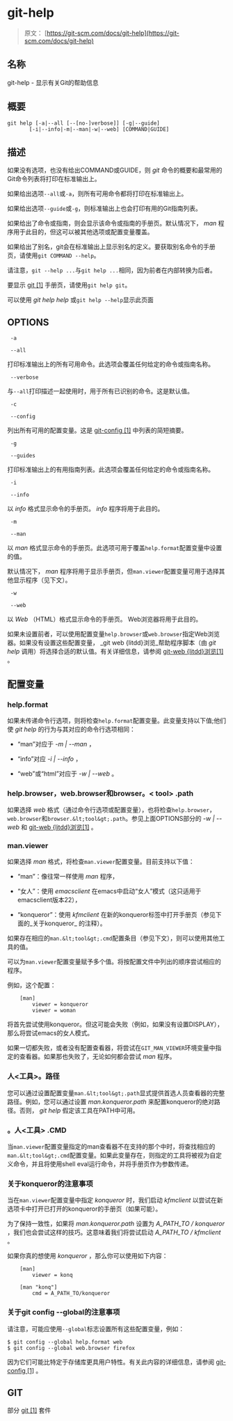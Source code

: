 # git-help

> 原文： [https://git-scm.com/docs/git-help](https://git-scm.com/docs/git-help)

## 名称

git-help - 显示有关Git的帮助信息

## 概要

```
git help [-a|--all [--[no-]verbose]] [-g|--guide]
	   [-i|--info|-m|--man|-w|--web] [COMMAND|GUIDE]
```

## 描述

如果没有选项，也没有给出COMMAND或GUIDE，则 _git_ 命令的概要和最常用的Git命令列表将打印在标准输出上。

如果给出选项`--all`或`-a`，则所有可用命令都将打印在标准输出上。

如果给出选项`--guide`或`-g`，则标准输出上也会打印有用的Git指南列表。

如果给出了命令或指南，则会显示该命令或指南的手册页。默认情况下， _man_ 程序用于此目的，但这可以被其他选项或配置变量覆盖。

如果给出了别名，git会在标准输出上显示别名的定义。要获取别名命令的手册页，请使用`git COMMAND --help`。

请注意，`git --help ...`与`git help ...`相同，因为前者在内部转换为后者。

要显示 [git [1]](https://git-scm.com/docs/git) 手册页，请使用`git help git`。

可以使用 _git help help_ 或`git help --help`显示此页面

## OPTIONS

```
 -a 
```

```
 --all 
```

打印标准输出上的所有可用命令。此选项会覆盖任何给定的命令或指南名称。

```
 --verbose 
```

与`--all`打印描述一起使用时，用于所有已识别的命令。这是默认值。

```
 -c 
```

```
 --config 
```

列出所有可用的配置变量。这是 [git-config [1]](https://git-scm.com/docs/git-config) 中列表的简短摘要。

```
 -g 
```

```
 --guides 
```

打印标准输出上的有用指南列表。此选项会覆盖任何给定的命令或指南名称。

```
 -i 
```

```
 --info 
```

以 _info_ 格式显示命令的手册页。 _info_ 程序将用于此目的。

```
 -m 
```

```
 --man 
```

以 _man_ 格式显示命令的手册页。此选项可用于覆盖`help.format`配置变量中设置的值。

默认情况下， _man_ 程序将用于显示手册页，但`man.viewer`配置变量可用于选择其他显示程序（见下文）。

```
 -w 
```

```
 --web 
```

以 _Web_ （HTML）格式显示命令的手册页。 Web浏览器将用于此目的。

如果未设置前者，可以使用配置变量`help.browser`或`web.browser`指定Web浏览器。如果没有设置这些配置变量， _git web {litdd}浏览_帮助程序脚本（由 _git help_ 调用）将选择合适的默认值。有关详细信息，请参阅 [git-web {litdd}浏览[1]](https://git-scm.com/docs/git-web{litdd}browse) 。

## 配置变量

### help.format

如果未传递命令行选项，则将检查`help.format`配置变量。此变量支持以下值;他们使 _git help_ 的行为与其对应的命令行选项相同：

*   “man”对应于 _-m | --man_ ，

*   “info”对应 _-i | --info_ ，

*   “web”或“html”对应于 _-w | --web_ 。

### help.browser，web.browser和browser。&lt; tool&gt; .path

如果选择 _web_ 格式（通过命令行选项或配置变量），也将检查`help.browser`，`web.browser`和`browser.&lt;tool&gt;.path`。参见上面OPTIONS部分的 _-w | --web_ 和 [git-web {litdd}浏览[1]](https://git-scm.com/docs/git-web{litdd}browse) 。

### man.viewer

如果选择 _man_ 格式，将检查`man.viewer`配置变量。目前支持以下值：

*   “man”：像往常一样使用 _man_ 程序，

*   “女人”：使用 _emacsclient_ 在emacs中启动“女人”模式（这只适用于emacsclient版本22），

*   “konqueror”：使用 _kfmclient_ 在新的konqueror标签中打开手册页（参见下面的_关于konqueror_ 的注释）。

如果存在相应的`man.&lt;tool&gt;.cmd`配置条目（参见下文），则可以使用其他工具的值。

可以为`man.viewer`配置变量赋予多个值。将按配置文件中列出的顺序尝试相应的程序。

例如，这个配置：

```
	[man]
		viewer = konqueror
		viewer = woman
```

将首先尝试使用konqueror。但这可能会失败（例如，如果没有设置DISPLAY），那么将尝试emacs的女人模式。

如果一切都失败，或者没有配置查看器，将尝试在`GIT_MAN_VIEWER`环境变量中指定的查看器。如果那也失败了，无论如何都会尝试 _man_ 程序。

### 人&lt;工具&gt;。路径

您可以通过设置配置变量`man.&lt;tool&gt;.path`显式提供首选人员查看器的完整路径。例如，您可以通过设置 _man.konqueror.path_ 来配置konqueror的绝对路径。否则， _git help_ 假定该工具在PATH中可用。

### 。人&lt;工具&gt; .CMD

当`man.viewer`配置变量指定的man查看器不在支持的那个中时，将查找相应的`man.&lt;tool&gt;.cmd`配置变量。如果此变量存在，则指定的工具将被视为自定义命令，并且将使用shell eval运行命令，并将手册页作为参数传递。

### 关于konqueror的注意事项

当在`man.viewer`配置变量中指定 _konqueror_ 时，我们启动 _kfmclient_ 以尝试在新选项卡中打开已打开的konqueror的手册页（如果可能）。

为了保持一致性，如果将 _man.konqueror.path_ 设置为 _A_PATH_TO / konqueror_ ，我们也会尝试这样的技巧。这意味着我们将尝试启动 _A_PATH_TO / kfmclient_ 。

如果你真的想使用 _konqueror_ ，那么你可以使用如下内容：

```
	[man]
		viewer = konq

	[man "konq"]
		cmd = A_PATH_TO/konqueror
```

### 关于git config --global的注意事项

请注意，可能应使用`--global`标志设置所​​有这些配置变量，例如：

```
$ git config --global help.format web
$ git config --global web.browser firefox
```

因为它们可能比特定于存储库更具用户特性。有关此内容的详细信息，请参阅 [git-config [1]](https://git-scm.com/docs/git-config) 。

## GIT

部分 [git [1]](https://git-scm.com/docs/git) 套件